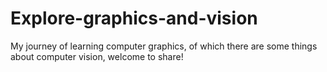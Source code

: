 # Explore-graphics-and-vision
My journey of learning computer graphics, of which there are some things about computer vision, welcome to share!
